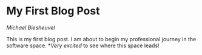 # My First Blog Post #
*Michael Biesheuvel*

This is my first blog post. I am about to begin my professional journey in the software space. **Very excited* to see where this space leads!

